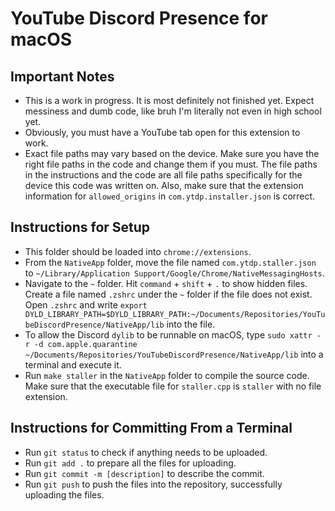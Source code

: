 # YouTube Discord Presence for macOS
## Important Notes
 - This is a work in progress. It is most definitely not finished yet. Expect messiness and dumb code, like bruh I'm literally not even in high school yet.
 - Obviously, you must have a YouTube tab open for this extension to work.
 - Exact file paths may vary based on the device. Make sure you have the right file paths in the code and change them if you must. The file paths in the instructions and the code are all file paths specifically for the device this code was written on. Also, make sure that the extension information for ```allowed_origins``` in ```com.ytdp.installer.json``` is correct.
## Instructions for Setup
 - This folder should be loaded into ```chrome://extensions```.
 - From the ```NativeApp``` folder, move the file named ```com.ytdp.staller.json``` to ```~/Library/Application Support/Google/Chrome/NativeMessagingHosts```.
 - Navigate to the `~` folder. Hit `command` + `shift` + `.` to show hidden files. Create a file named ```.zshrc``` under the ```~``` folder if the file does not exist. Open ```.zshrc``` and write ```export DYLD_LIBRARY_PATH=$DYLD_LIBRARY_PATH:~/Documents/Repositories/YouTubeDiscordPresence/NativeApp/lib``` into the file.
 - To allow the Discord ```dylib``` to be runnable on macOS, type ```sudo xattr -r -d com.apple.quarantine ~/Documents/Repositories/YouTubeDiscordPresence/NativeApp/lib``` into a terminal and execute it.
 - Run ```make staller``` in the ```NativeApp``` folder to compile the source code. Make sure that the executable file for ```staller.cpp``` is ```staller``` with no file extension.
## Instructions for Committing From a Terminal
 - Run ```git status``` to check if anything needs to be uploaded.
 - Run ```git add .``` to prepare all the files for uploading.
 - Run ```git commit -m [description]``` to describe the commit.
 - Run ```git push``` to push the files into the repository, successfully uploading the files.
